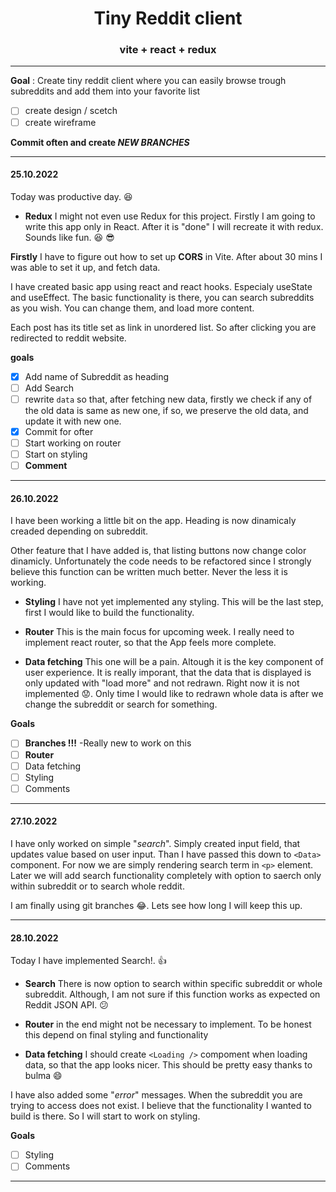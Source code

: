 # <center>Tiny Reddit client</center>
### <center>vite + react + redux</center>
---
**Goal** : Create tiny reddit client where you can easily browse trough subreddits and add them into your favorite list

- [ ] create design / scetch
- [ ] create wireframe

**Commit often and create *NEW BRANCHES***

---
#### 25.10.2022

Today was productive day. :satisfied:

- **Redux**
  I might not even use Redux for this project. Firstly I am going to write this app only in React. After it is "done" I will recreate it with redux. Sounds like fun. :laughing: :sunglasses:

**Firstly** I have to figure out how to set up **CORS** in Vite. After about 30 mins I was able to set it up, and fetch data.

I have created basic app using react and react hooks. Especialy useState and useEffect.
The basic functionality is there, you can search subreddits as you wish. You can change them, and load more content.

Each post has its title set as link in unordered list. So after clicking you are redirected to reddit website.

**goals**
- [x] Add name of Subreddit as heading
- [ ] Add Search
- [ ] rewrite <code>data</code> so that, after fetching new data, firstly we check if any of the old data is same as new one, if so, we preserve the old data, and update it with new one.
- [x] Commit for ofter
- [ ] Start working on router
- [ ] Start on styling
- [ ] **Comment**

---
#### 26.10.2022

I have been working a little bit on the app. Heading is now dinamicaly creaded depending on subreddit.

Other feature that I have added is, that listing buttons now change color dinamicly. Unfortunately the code needs to be refactored since I strongly believe this function can be written much better. Never the less it is working.

- **Styling**
  I have not yet implemented any styling. This will be the last step, first I would like to build the functionality.

- **Router**
  This is the main focus for upcoming week. I really need to implement react router, so that the App feels more complete. 

- **Data fetching**
  This one will be a pain. Altough it is the key component of user experience. It is really imporant, that the data that is displayed is only updated with "load more" and not redrawn. Right now it is not implemented :worried:. Only time I would like to redrawn whole data is after we change the subreddit or search for something.

**Goals**
- [ ] **Branches !!!** -Really new to work on this
- [ ] **Router**
- [ ] Data fetching
- [ ] Styling
- [ ] Comments

---
#### 27.10.2022

I have only worked on simple "*search*". Simply created input field, that updates value based on user input. Than I have passed this down to `<Data>` component. For now we are simply rendering search term in `<p>` element. Later we will add search functionality completely with option to saerch only within subreddit or to search whole reddit.

I am finally using git branches :joy:. Lets see how long I will keep this up. 

---
#### 28.10.2022
Today I have implemented Search!. :thumbsup:

- **Search**
There is now option to search within specific subreddit or whole subreddit. Although, I am not sure if this function works as expected on Reddit JSON API. :confused:

- **Router** 
  in the end might not be necessary to implement. To be honest this depend on final styling and functionality

- **Data fetching** 
  I should create `<Loading />` compoment when loading data, so that the app looks nicer. This should be pretty easy thanks to bulma :smile:

I have also added some "*error*" messages. When the subreddit you are trying to access does not exist. I believe that the functionality I wanted to build is there. So I will start to work on styling.

**Goals**

- [ ] Styling
- [ ] Comments

---
